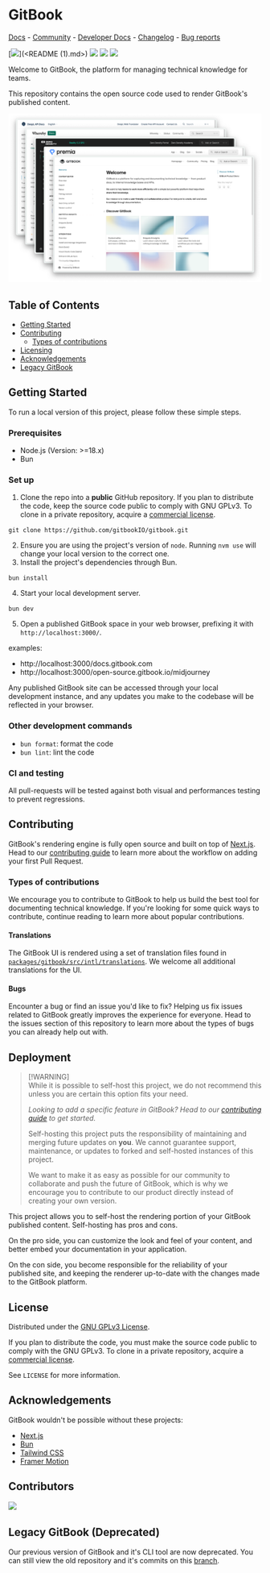 # GitBook

[Docs](https://docs.gitbook.com/) - [Community](https://github.com/GitbookIO/community) - [Developer Docs](https://developer.gitbook.com/) - [Changelog](https://changelog.gitbook.com/) - [Bug reports](https://github.com/GitbookIO/gitbook/issues/new?assignees=\&labels=bug\&template=bug\_report.md)

&#x20;[![](https://img.shields.io/badge/Open\_Source-%E2%9D%A4%EF%B8%8F-FDA599?)](<README (1).md>) [![](https://img.shields.io/badge/License-GNU\_GPLv3-F4E28D)](LICENSE/) [![](https://img.shields.io/github/contributors/gitbookIO/gitbook)](.github/contributing.md) [![](https://img.shields.io/github/issues/gitbookIO/gitbook)](https://github.com/gitbookIO/gitbook/issues)

Welcome to GitBook, the platform for managing technical knowledge for teams.

This repository contains the open source code used to render GitBook's published content.

<div align="center">

<img src=".gitbook/assets/published-site.png" alt="GitBook Open Published Site">

</div>

## Table of Contents

* [Getting Started](<README (1).md#getting-started>)
* [Contributing](<README (1).md#contributing>)
  * [Types of contributions](<README (1).md#types-of-contributions>)
* [Licensing](<README (1).md#license>)
* [Acknowledgements](<README (1).md#acknowledgements>)
* [Legacy GitBook](<README (1).md#legacy-gitbook-deprecated>)

## Getting Started

To run a local version of this project, please follow these simple steps.

### Prerequisites

* Node.js (Version: >=18.x)
* Bun

### Set up

1. Clone the repo into a **public** GitHub repository. If you plan to distribute the code, keep the source code public to comply with GNU GPLv3. To clone in a private repository, acquire a [commercial license](https://www.gitbook.com/pricing).

```
git clone https://github.com/gitbookIO/gitbook.git
```

2. Ensure you are using the project's version of `node`. Running `nvm use` will change your local version to the correct one.
3. Install the project's dependencies through Bun.

```
bun install
```

4. Start your local development server.

```
bun dev
```

5. Open a published GitBook space in your web browser, prefixing it with `http://localhost:3000/`.

examples:

* http://localhost:3000/docs.gitbook.com
* http://localhost:3000/open-source.gitbook.io/midjourney

Any published GitBook site can be accessed through your local development instance, and any updates you make to the codebase will be reflected in your browser.

### Other development commands

* `bun format`: format the code
* `bun lint`: lint the code

### CI and testing

All pull-requests will be tested against both visual and performances testing to prevent regressions.

## Contributing

GitBook's rendering engine is fully open source and built on top of [Next.js](https://nextjs.org/). Head to our [contributing guide](https://github.com/GitbookIO/gitbook/blob/main/.github/CONTRIBUTING.md) to learn more about the workflow on adding your first Pull Request.

### Types of contributions

We encourage you to contribute to GitBook to help us build the best tool for documenting technical knowledge. If you're looking for some quick ways to contribute, continue reading to learn more about popular contributions.

#### Translations

The GitBook UI is rendered using a set of translation files found in [`packages/gitbook/src/intl/translations`](packages/gitbook/src/intl/translations/). We welcome all additional translations for the UI.

#### Bugs

Encounter a bug or find an issue you'd like to fix? Helping us fix issues related to GitBook greatly improves the experience for everyone. Head to the issues section of this repository to learn more about the types of bugs you can already help out with.

## Deployment

> \[!WARNING]\
> While it is possible to self-host this project, we do not recommend this unless you are certain this option fits your need.
>
> _Looking to add a specific feature in GitBook? Head to our_ [_contributing guide_](https://github.com/GitbookIO/gitbook/blob/main/.github/CONTRIBUTING.md) _to get started._
>
> Self-hosting this project puts the responsibility of maintaining and merging future updates on **you**. We cannot guarantee support, maintenance, or updates to forked and self-hosted instances of this project.
>
> We want to make it as easy as possible for our community to collaborate and push the future of GitBook, which is why we encourage you to contribute to our product directly instead of creating your own version.

This project allows you to self-host the rendering portion of your GitBook published content. Self-hosting has pros and cons.

On the pro side, you can customize the look and feel of your content, and better embed your documentation in your application.

On the con side, you become responsible for the reliability of your published site, and keeping the renderer up-to-date with the changes made to the GitBook platform.

## License

Distributed under the [GNU GPLv3 License](https://github.com/GitBookIO/gitbook/blob/main/LICENSE).

If you plan to distribute the code, you must make the source code public to comply with the GNU GPLv3. To clone in a private repository, acquire a [commercial license](https://www.gitbook.com/pricing).

See `LICENSE` for more information.

## Acknowledgements

GitBook wouldn't be possible without these projects:

* [Next.js](https://nextjs.org/)
* [Bun](https://bun.sh/)
* [Tailwind CSS](https://tailwindcss.com/)
* [Framer Motion](https://www.npmjs.com/package/framer-motion)

## Contributors

[![](https://contrib.rocks/image?repo=gitbookIO/gitbook)](https://github.com/gitbookIO/gitbook/graphs/contributors)

## Legacy GitBook (Deprecated)

Our previous version of GitBook and it's CLI tool are now deprecated. You can still view the old repository and it's commits on this [branch](https://github.com/GitbookIO/gitbook/tree/legacy).
